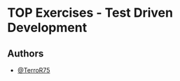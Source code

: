 # TOP Exercises - Test Driven Development

## Authors

- [@TerroR75](https://github.com/TerroR75)


